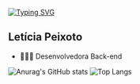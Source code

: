 
[![Typing SVG](https://readme-typing-svg.demolab.com?font=Fira+Code&pause=1000&color=2239F7&width=435&lines=Hello+World%2C+I'm+Let%C3%ADcia+Peixoto)](https://git.io/typing-svg)
## Letícia Peixoto


- 👩🏻‍💻 Desenvolvedora Back-end
  


![Anurag's GitHub stats](https://github-readme-stats.vercel.app/api?username=leticiapzs&show_icons=true&theme=date_night)
![Top Langs](https://github-readme-stats.vercel.app/api/top-langs/?username=leticiapzs&layout=compact&theme=date_night)



